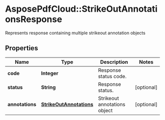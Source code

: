 ﻿# AsposePdfCloud::StrikeOutAnnotationsResponse
Represents response containing multiple strikeout annotation objects

## Properties
Name | Type | Description | Notes
------------ | ------------- | ------------- | -------------
**code** | **Integer** | Response status code. | 
**status** | **String** | Response status. | [optional] 
**annotations** | [**StrikeOutAnnotations**](StrikeOutAnnotations.md) | Strikeout annotations object | [optional] 


